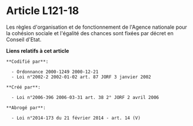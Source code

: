 # Article L121-18

Les règles d'organisation et de fonctionnement de l'Agence nationale pour la cohésion sociale et l'égalité des chances sont
fixées par décret en Conseil d'Etat.

**Liens relatifs à cet article**

	**Codifié par**:

	  - Ordonnance 2000-1249 2000-12-21
	  - Loi n°2002-2 2002-01-02 art. 87 JORF 3 janvier 2002

	**Créé par**:

	  - Loi n°2006-396 2006-03-31 art. 38 2° JORF 2 avril 2006

	**Abrogé par**:

	  - Loi n°2014-173 du 21 février 2014 - art. 14 (V)
